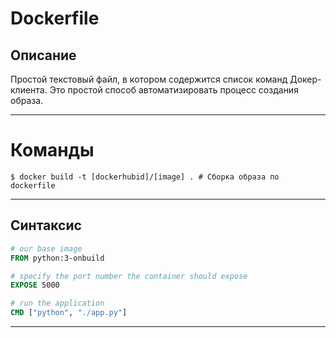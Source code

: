 # Dockerfile

## Описание

Простой текстовый файл, в котором содержится список команд Докер-клиента. Это простой способ автоматизировать процесс создания образа.

---

# Команды

```shell
$ docker build -t [dockerhubid]/[image] . # Сборка образа по dockerfile
```

---

## Синтаксис

```dockerfile
# our base image
FROM python:3-onbuild

# specify the port number the container should expose
EXPOSE 5000

# run the application
CMD ["python", "./app.py"]
```

---
